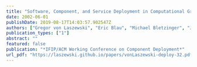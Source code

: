 ```yaml
---
title: "Software, Component, and Service Deployment in Computational Grids"
date: 2002-06-01
publishDate: 2019-08-17T14:03:57.902547Z
authors: ["Gregor von Laszewski", "Eric Blau", "Michael Bletzinger", "Jarek Gawor", "Peter Lane", "Stuart Martin", "Michael Russell"]
publication_types: ["1"]
abstract: ""
featured: false
publication: "*IFIP/ACM Working Conference on Component Deployment*"
url_pdf: "https://laszewski.github.io/papers/vonLaszewski-deploy-32.pdf"
---
```


